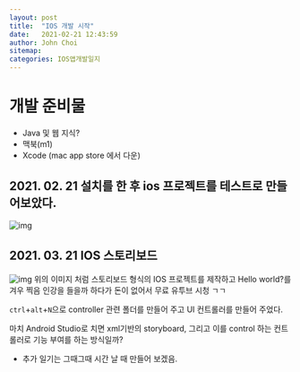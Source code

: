 ```yaml
---
layout: post
title:  "IOS 개발 시작"
date:   2021-02-21 12:43:59
author: John Choi
sitemap:
categories: IOS앱개발일지
---
```


# 개발 준비물
- Java 및 웹 지식?
- 맥북(m1)
- Xcode (mac app store 에서 다운)

<h2>2021. 02. 21 설치를 한 후 ios 프로젝트를 테스트로 만들어보았다.</h2>
<img data-action="zoom" src='{{ "/attach/img/ios_blog/01.png" | relative_url }}' alt='img'>


<h2>2021. 03. 21 IOS 스토리보드</h2>
<img data-action="zoom" src='{{ "/attach/img/ios_blog/02.png" | relative_url }}' alt='img'>
위의 이미지 처럼 스토리보드 형식의 IOS 프로젝트를 제작하고 Hello world?를 겨우 찍음
인강을 들을까 하다가 돈이 없어서 무료 유투브 시청 ㄱㄱ

`ctrl`+`alt`+`N`으로 controller 관련 폴더를 만들어 주고 UI 컨트롤러를 만들어 주었다.



마치 Android Studio로 치면 xml기반의 storyboard, 그리고 이를 control 하는 컨트롤러로 기능 부여를 하는 방식일까?


* 추가 일기는 그때그때 시간 날 때 만들어 보겠음.
